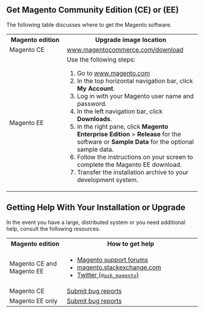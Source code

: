 <div markdown="1">

<h2 id="get">Get Magento Community Edition (CE) or (EE)</h2>
The following table discusses where to get the Magento software.

<table>
  <col width="30%">
  <col width="70%">
<tbody>
<tr> 
  <th>Magento edition</th>
  <th>Upgrade image location</th>
</tr>
<tr> 
  <td>Magento CE</td>
  <td><a href="http://www.magentocommerce.com/download" target="_blank">www.magentocommerce.com/download</a></td>
</tr>
<tr> 
  <td>Magento EE</td>
  <td>Use the following steps:
  <ol><li>Go to <a href="http://www.magento.com" target="_blank">www.magento.com</a></li>
  <li>In the top horizontal navigation bar, click <strong>My Account</strong>.</li>
  <li>Log in with your Magento user name and password.</li>
  <li>In the left navigation bar, click <strong>Downloads</strong>.</li>
  <li>In the right pane, click <strong>Magento Enterprise Edition</strong> > <strong>Release</strong> for the software or <strong>Sample Data</strong> for the optional sample data.</li>
  <li>Follow the instructions on your screen to complete the Magento EE download.</li>
  <li>Transfer the installation archive to your development system.</li></ol></td>
</tr>
</tbody>
</table>


<h2 id="help">Getting Help With Your Installation or Upgrade</h2>
In the event you have a large, distributed system or you need additional help, consult the following resources.

<table>
  <col width="30%">
  <col width="70%">
<tbody>
<tr> 
  <th>Magento edition</th>
  <th>How to get help</th>
</tr>
<tr> 
  <td>Magento CE and Magento EE</td>
  <td><ul><li><a href="http://community.magento.com/" target="_blank">Magento support forums</a></li>
  <li><a href="http://magento.stackexchange.com" target="_blank">magento.stackexchange.com</a></li>
  <li><a href="https://twitter.com/ask_magento" target="_blank">Twitter (<tt>@ask_magento</tt>)</a></li></ul>
  </td>
</tr>
<tr> 
  <td>Magento CE</td>
  <td><a href="http://www.magentocommerce.com/bug-tracking" target="_blank">Submit bug reports</a></td>
</tr>
<tr> 
  <td>Magento EE only</td>
  <td><a href="http://support.magentocommerce.com" target="_blank">Submit bug reports</a></td>
</tr>
</tbody>
</table>